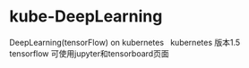 # kube-DeepLearning
DeepLearning(tensorFlow) on kubernetes 
 
kubernetes 版本1.5
tensorflow 可使用jupyter和tensorboard页面
